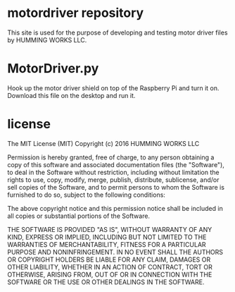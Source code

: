 # motordriver repository

This site is used for the purpose of developing and testing motor driver files by HUMMING WORKS LLC.

# MotorDriver.py

Hook up the motor driver shield on top of the Raspberry Pi and turn it on. Download this file on the desktop and run it.

# license

The MIT License (MIT)
Copyright (c) 2016 HUMMING WORKS LLC

Permission is hereby granted, free of charge, to any person obtaining a copy of this software and associated documentation files (the "Software"), to deal in the Software without restriction, including without limitation the rights to use, copy, modify, merge, publish, distribute, sublicense, and/or sell copies of the Software, and to permit persons to whom the Software is furnished to do so, subject to the following conditions:

The above copyright notice and this permission notice shall be included in all copies or substantial portions of the Software.

THE SOFTWARE IS PROVIDED "AS IS", WITHOUT WARRANTY OF ANY KIND, EXPRESS OR IMPLIED, INCLUDING BUT NOT LIMITED TO THE WARRANTIES OF MERCHANTABILITY, FITNESS FOR A PARTICULAR PURPOSE AND NONINFRINGEMENT. IN NO EVENT SHALL THE AUTHORS OR COPYRIGHT HOLDERS BE LIABLE FOR ANY CLAIM, DAMAGES OR OTHER LIABILITY, WHETHER IN AN ACTION OF CONTRACT, TORT OR OTHERWISE, ARISING FROM, OUT OF OR IN CONNECTION WITH THE SOFTWARE OR THE USE OR OTHER DEALINGS IN THE SOFTWARE.
